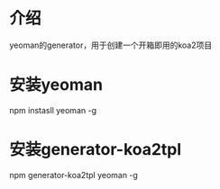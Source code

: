 # 介绍
yeoman的generator，用于创建一个开箱即用的koa2项目

# 安装yeoman
npm instasll yeoman -g

# 安装generator-koa2tpl
npm generator-koa2tpl yeoman -g